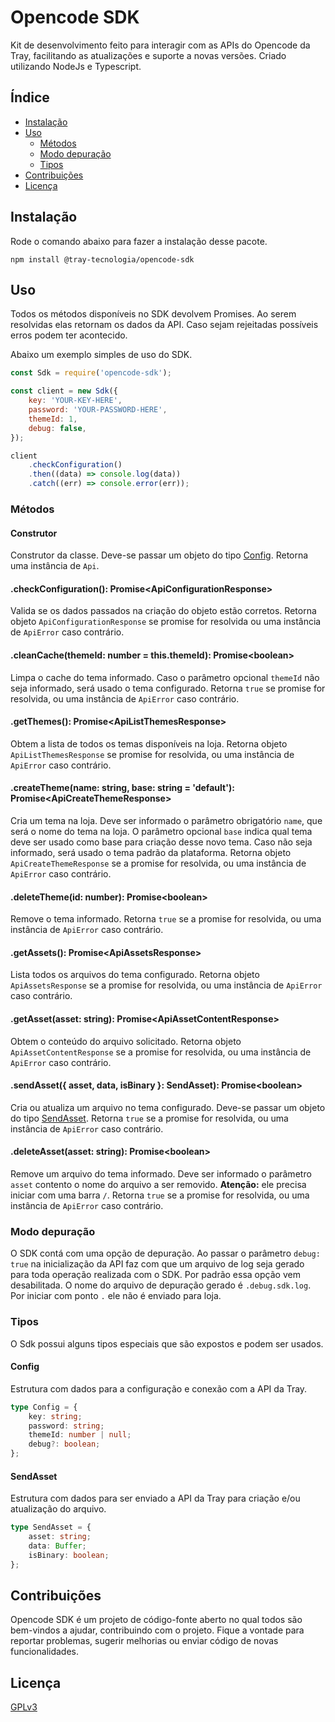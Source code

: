 # Opencode SDK

Kit de desenvolvimento feito para interagir com as APIs do Opencode da Tray, facilitando as atualizações e suporte a novas versões. Criado utilizando NodeJs e Typescript.

## Índice

-   [Instalação](#instalação)
-   [Uso](#uso)
    -   [Métodos](#métodos)
    -   [Modo depuração](#modo-depuração)
    -   [Tipos](#tipos)
-   [Contribuições](#contribuições)
-   [Licença](#licença)

## Instalação

Rode o comando abaixo para fazer a instalação desse pacote.

```shell
npm install @tray-tecnologia/opencode-sdk
```

## Uso

Todos os métodos disponíveis no SDK devolvem Promises. Ao serem resolvidas elas retornam os dados da API. Caso sejam rejeitadas possíveis erros podem ter acontecido.

Abaixo um exemplo simples de uso do SDK.

```js
const Sdk = require('opencode-sdk');

const client = new Sdk({
    key: 'YOUR-KEY-HERE',
    password: 'YOUR-PASSWORD-HERE',
    themeId: 1,
    debug: false,
});

client
    .checkConfiguration()
    .then((data) => console.log(data))
    .catch((err) => console.error(err));
```

### Métodos

#### Construtor

Construtor da classe. Deve-se passar um objeto do tipo [Config](#config). Retorna uma instância de `Api`.

#### .checkConfiguration(): Promise\<ApiConfigurationResponse\>

Valida se os dados passados na criação do objeto estão corretos. Retorna objeto `ApiConfigurationResponse` se promise for resolvida ou uma instância de `ApiError` caso contrário.

#### .cleanCache(themeId: number = this.themeId): Promise\<boolean\>

Limpa o cache do tema informado. Caso o parâmetro opcional `themeId` não seja informado, será usado o tema configurado. Retorna `true` se promise for resolvida, ou uma instância de `ApiError` caso contrário.

#### .getThemes(): Promise\<ApiListThemesResponse\>

Obtem a lista de todos os temas disponíveis na loja. Retorna objeto `ApiListThemesResponse` se promise for resolvida, ou uma instância de `ApiError` caso contrário.

#### .createTheme(name: string, base: string = 'default'): Promise\<ApiCreateThemeResponse\>

Cria um tema na loja. Deve ser informado o parâmetro obrigatório `name`, que será o nome do tema na loja. O parâmetro opcional `base` indica qual tema deve ser usado como base para criação desse novo tema. Caso não seja informado, será usado o tema padrão da plataforma. Retorna objeto `ApiCreateThemeResponse` se a promise for resolvida, ou uma instância de `ApiError` caso contrário.

#### .deleteTheme(id: number): Promise\<boolean\>

Remove o tema informado. Retorna `true` se a promise for resolvida, ou uma instância de `ApiError` caso contrário.

#### .getAssets(): Promise\<ApiAssetsResponse\>

Lista todos os arquivos do tema configurado. Retorna objeto `ApiAssetsResponse` se a promise for resolvida, ou uma instância de `ApiError` caso contrário.

#### .getAsset(asset: string): Promise\<ApiAssetContentResponse\>

Obtem o conteúdo do arquivo solicitado. Retorna objeto `ApiAssetContentResponse` se a promise for resolvida, ou uma instância de `ApiError` caso contrário.

#### .sendAsset({ asset, data, isBinary }: SendAsset): Promise\<boolean\>

Cria ou atualiza um arquivo no tema configurado. Deve-se passar um objeto do tipo [SendAsset](#sendasset). Retorna `true` se a promise for resolvida, ou uma instância de `ApiError` caso contrário.

#### .deleteAsset(asset: string): Promise\<boolean\>

Remove um arquivo do tema informado. Deve ser informado o parâmetro `asset` contento o nome do arquivo a ser removido. **Atenção:** ele precisa iniciar com uma barra `/`. Retorna `true` se a promise for resolvida, ou uma instância de `ApiError` caso contrário.

### Modo depuração

O SDK contá com uma opção de depuração. Ao passar o parâmetro `debug: true` na inicialização da API faz com que um arquivo de log seja gerado para toda operação realizada com o SDK. Por padrão essa opção vem desabilitada. O nome do arquivo de depuração gerado é `.debug.sdk.log`. Por iniciar com ponto `.` ele não é enviado para loja.

### Tipos

O Sdk possui alguns tipos especiais que são expostos e podem ser usados.

#### Config

Estrutura com dados para a configuração e conexão com a API da Tray.

```typescript
type Config = {
    key: string;
    password: string;
    themeId: number | null;
    debug?: boolean;
};
```

#### SendAsset

Estrutura com dados para ser enviado a API da Tray para criação e/ou atualização do arquivo.

```typescript
type SendAsset = {
    asset: string;
    data: Buffer;
    isBinary: boolean;
};
```

## Contribuições

Opencode SDK é um projeto de código-fonte aberto no qual todos são bem-vindos a ajudar, contribuindo com o projeto. Fique a vontade para reportar problemas, sugerir melhorias ou enviar código de novas funcionalidades.

## Licença

[GPLv3](license.md)
